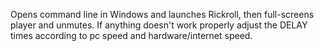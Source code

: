 Opens command line in Windows and launches Rickroll, then full-screens player and unmutes.
If anything doesn't work properly adjust the DELAY times according to pc speed and hardware/internet speed.
